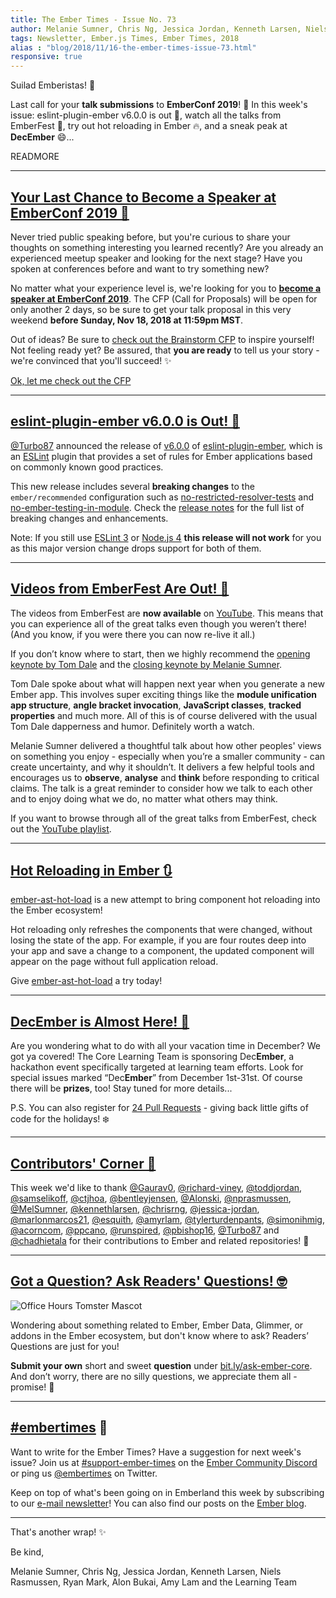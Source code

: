 ```yaml
---
title: The Ember Times - Issue No. 73
author: Melanie Sumner, Chris Ng, Jessica Jordan, Kenneth Larsen, Niels Rasmussen, Ryan Mark, Alon Bukai, Amy Lam
tags: Newsletter, Ember.js Times, Ember Times, 2018
alias : "blog/2018/11/16-the-ember-times-issue-73.html"
responsive: true
---
```


Suilad Emberistas! 🐹

Last call for your **talk submissions** to **EmberConf 2019**! 📣 In this week's issue: eslint-plugin-ember v6.0.0 is out 🚓, watch all the talks from EmberFest 🎥, try out hot reloading in Ember ️🔥, and a sneak peak at **DecEmber** 😄...

READMORE

---

## [Your Last Chance to Become a Speaker at EmberConf 2019 🎤](https://emberconf.com/become-a-speaker.html)

Never tried public speaking before, but you're curious to share your thoughts on something interesting you learned recently? Are you already an experienced meetup speaker and looking for the next stage? Have you spoken at conferences before and want to try something new?

No matter what your experience level is, we're looking for you to [**become a speaker at EmberConf 2019**](https://emberconf.com/become-a-speaker.html). The CFP (Call for Proposals) will be open for only another 2 days, so be sure to get your talk proposal in this very weekend **before Sunday, Nov 18, 2018 at 11:59pm MST**.

Out of ideas? Be sure to [check out the Brainstorm CFP](https://emberconf.com/cfp-brainstorm.html) to inspire yourself!
Not feeling ready yet? Be assured, that **you are ready** to tell us your story - we're convinced that you'll succeed! ✨

<div class="blog-row">
  <a class="ember-button" style="width:260px" href="https://emberconf.com/become-a-speaker.html">Ok, let me check out the CFP</a>
</div>

---

## [eslint-plugin-ember v6.0.0 is Out! 🚓](https://twitter.com/TobiasBieniek/status/1062700572757946368)

[@Turbo87](https://github.com/Turbo87) announced the release of [v6.0.0](https://github.com/ember-cli/eslint-plugin-ember/releases/tag/v6.0.0) of [eslint-plugin-ember](https://github.com/ember-cli/eslint-plugin-ember), which is an [ESLint](https://eslint.org/) plugin that provides a set of rules for Ember applications based on commonly known good practices.

This new release includes several **breaking changes** to the `ember/recommended` configuration such as [no-restricted-resolver-tests](https://github.com/ember-cli/eslint-plugin-ember/blob/master/docs/rules/no-restricted-resolver-tests.md) and [no-ember-testing-in-module](https://github.com/ember-cli/eslint-plugin-ember/blob/master/docs/rules/no-ember-testing-in-module-scope.md). Check the [release notes](https://github.com/ember-cli/eslint-plugin-ember/releases/tag/v6.0.0) for the full list of breaking changes and enhancements.

Note: If you still use [ESLint 3](https://github.com/ember-cli/eslint-plugin-ember/pull/267) or [Node.js 4](https://github.com/ember-cli/eslint-plugin-ember/pull/255) **this release will not work** for you as this major version change drops support for both of them.

---

## [Videos from EmberFest Are Out! 🎉](https://www.youtube.com/playlist?list=PLN4SpDLOSVkSB9034lDNdP1JoNBGssax9)

The videos from EmberFest are **now available** on [YouTube](https://www.youtube.com/playlist?list=PLN4SpDLOSVkSB9034lDNdP1JoNBGssax9). This means that you can experience all of the great talks even though you weren’t there! (And you know, if you were there you can now re-live it all.)

If you don’t know where to start, then we highly recommend the [opening keynote by Tom Dale](https://www.youtube.com/watch?v=oRzmDobMZ_Q&t=0s&list=PLN4SpDLOSVkSB9034lDNdP1JoNBGssax9&index=2) and the [closing keynote by Melanie Sumner](https://www.youtube.com/watch?v=xP-kog04lng&list=PLN4SpDLOSVkSB9034lDNdP1JoNBGssax9&index=21).

Tom Dale spoke about what will happen next year when you generate a new Ember app. This involves super exciting things like the **module unification app structure**,  **angle bracket invocation**, **JavaScript classes**, **tracked properties** and much more. All of this is of course delivered with the usual Tom Dale dapperness and humor. Definitely worth a watch.

Melanie Sumner delivered a thoughtful talk about how other peoples' views on something you enjoy - especially when you’re a smaller community - can create uncertainty, and why it shouldn’t. It delivers a few helpful tools and encourages us to **observe**, **analyse** and **think** before responding to critical claims. The talk is a great reminder to consider how we talk to each other and to enjoy doing what we do, no matter what others may think.

If you want to browse through all of the great talks from EmberFest, check out the [YouTube playlist](https://www.youtube.com/watch?v=xP-kog04lng&list=PLN4SpDLOSVkSB9034lDNdP1JoNBGssax9&index=21).

---

## [Hot Reloading in Ember 🔃](https://github.com/lifeart/ember-ast-hot-load)

[ember-ast-hot-load](https://github.com/lifeart/ember-ast-hot-load) is a new attempt to bring component hot reloading into the Ember ecosystem!

Hot reloading only refreshes the components that were changed, without losing the state of the app. For example, if you are four routes deep into your app and save a change to a component, the updated component will appear on the page without full application reload.

Give [ember-ast-hot-load](https://github.com/lifeart/ember-ast-hot-load) a try today!

---

## [DecEmber is Almost Here! 📆](https://github.com/ember-learn/guides-source/labels/DecEmber)

<!--alex ignore special-->
Are you wondering what to do with all your vacation time in December? We got ya covered! The Core Learning Team is sponsoring Dec**Ember**, a hackathon event specifically targeted at learning team efforts. Look for special issues marked “Dec**Ember**” from December 1st-31st. Of course there will be **prizes**, too! Stay tuned for more details...

P.S. You can also register for [24 Pull Requests](https://24pullrequests.com/) - giving back little gifts of code for the holidays! ❄️

---

## [Contributors' Corner 👏](https://guides.emberjs.com/release/contributing/repositories/)

<p>This week we'd like to thank <a href="https://github.com/Gaurav0" target="gh-user">@Gaurav0</a>, <a href="https://github.com/richard-viney" target="gh-user">@richard-viney</a>, <a href="https://github.com/toddjordan" target="gh-user">@toddjordan</a>, <a href="https://github.com/samselikoff" target="gh-user">@samselikoff</a>, <a href="https://github.com/ctjhoa" target="gh-user">@ctjhoa</a>, <a href="https://github.com/bentleyjensen" target="gh-user">@bentleyjensen</a>, <a href="https://github.com/Alonski" target="gh-user">@Alonski</a>, <a href="https://github.com/nprasmussen" target="gh-user">@nprasmussen</a>, <a href="https://github.com/MelSumner" target="gh-user">@MelSumner</a>, <a href="https://github.com/kennethlarsen" target="gh-user">@kennethlarsen</a>, <a href="https://github.com/chrisrng" target="gh-user">@chrisrng</a>, <a href="https://github.com/jessica-jordan" target="gh-user">@jessica-jordan</a>, <a href="https://github.com/marlonmarcos21" target="gh-user">@marlonmarcos21</a>, <a href="https://github.com/esquith" target="gh-user">@esquith</a>, <a href="https://github.com/amyrlam" target="gh-user">@amyrlam</a>, <a href="https://github.com/tylerturdenpants" target="gh-user">@tylerturdenpants</a>, <a href="https://github.com/simonihmig" target="gh-user">@simonihmig</a>, <a href="https://github.com/acorncom" target="gh-user">@acorncom</a>, <a href="https://github.com/ppcano" target="gh-user">@ppcano</a>, <a href="https://github.com/runspired" target="gh-user">@runspired</a>, <a href="https://github.com/pbishop16" target="gh-user">@pbishop16</a>, <a href="https://github.com/Turbo87" target="gh-user">@Turbo87</a> and <a href="https://github.com/chadhietala" target="gh-user">@chadhietala</a>  for their contributions to Ember and related repositories! 💖</p>

---

## [Got a Question? Ask Readers' Questions! 🤓](https://docs.google.com/forms/d/e/1FAIpQLScqu7Lw_9cIkRtAiXKitgkAo4xX_pV1pdCfMJgIr6Py1V-9Og/viewform)

<div class="blog-row">
  <img class="float-right small transparent padded" alt="Office Hours Tomster Mascot" title="Readers' Questions" src="/images/tomsters/officehours.png" />

  <p>Wondering about something related to Ember, Ember Data, Glimmer, or addons in the Ember ecosystem, but don't know where to ask? Readers’ Questions are just for you!</p>

<p><strong>Submit your own</strong> short and sweet <strong>question</strong> under <a href="https://bit.ly/ask-ember-core" target="rq">bit.ly/ask-ember-core</a>. And don’t worry, there are no silly questions, we appreciate them all - promise! 🤞</p>

</div>

---

## [#embertimes](https://emberjs.com/blog/tags/newsletter.html) 📰

Want to write for the Ember Times? Have a suggestion for next week's issue? Join us at [#support-ember-times](https://discordapp.com/channels/480462759797063690/485450546887786506) on the [Ember Community Discord](https://discordapp.com/invite/zT3asNS) or ping us [@embertimes](https://twitter.com/embertimes) on Twitter.

Keep on top of what's been going on in Emberland this week by subscribing to our [e-mail newsletter](https://the-emberjs-times.ongoodbits.com/)! You can also find our posts on the [Ember blog](https://emberjs.com/blog/tags/newsletter.html).

---

That's another wrap! ✨

Be kind,

Melanie Sumner, Chris Ng, Jessica Jordan, Kenneth Larsen, Niels Rasmussen, Ryan Mark, Alon Bukai, Amy Lam and the Learning Team
